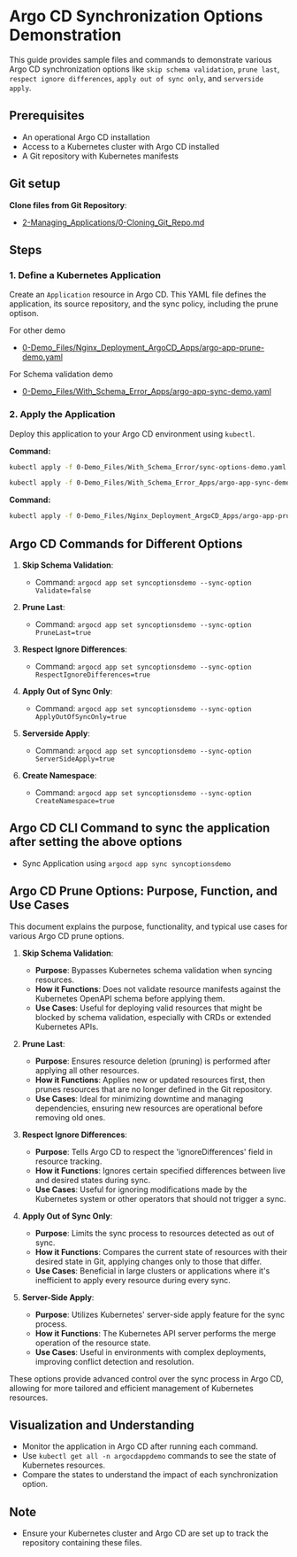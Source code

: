 
# Argo CD Synchronization Options Demonstration

This guide provides sample files and commands to demonstrate various Argo CD synchronization options like `skip schema validation`, `prune last`, `respect ignore differences`, `apply out of sync only`, and `serverside apply`.

## Prerequisites
- An operational Argo CD installation
- Access to a Kubernetes cluster with Argo CD installed
- A Git repository with Kubernetes manifests

## Git setup
**Clone files from Git Repository**:
   - [2-Managing_Applications/0-Cloning_Git_Repo.md](https://github.com/nbudemy/ArgoCD-Complete-Master-Course/blob/main/2-Managing_Applications/0-Cloning_Git_Repo.md)

## Steps

### 1. Define a Kubernetes Application
Create an `Application` resource in Argo CD. This YAML file defines the application, its source repository, and the sync policy, including the prune optison.

For other demo
- [0-Demo_Files/Nginx_Deployment_ArgoCD_Apps/argo-app-prune-demo.yaml](https://github.com/nbudemy/ArgoCD-Complete-Master-Course/blob/main/0-Demo_Files/Nginx_Deployment_ArgoCD_Apps/argo-app-prune-demo.yaml)

For Schema validation demo
- [0-Demo_Files/With_Schema_Error_Apps/argo-app-sync-demo.yaml](https://github.com/nbudemy/ArgoCD-Complete-Master-Course/blob/main/0-Demo_Files/With_Schema_Error_Apps/argo-app-sync-demo.yaml)

### 2. Apply the Application
Deploy this application to your Argo CD environment using `kubectl`.

**Command:**
```bash
kubectl apply -f 0-Demo_Files/With_Schema_Error/sync-options-demo.yaml --dry-run=server

kubectl apply -f 0-Demo_Files/With_Schema_Error_Apps/argo-app-sync-demo.yaml
```

**Command:**
```bash
kubectl apply -f 0-Demo_Files/Nginx_Deployment_ArgoCD_Apps/argo-app-prune-demo.yaml
```


## Argo CD Commands for Different Options


1. **Skip Schema Validation**:
   - Command: `argocd app set syncoptionsdemo --sync-option Validate=false`

2. **Prune Last**:
   - Command: `argocd app set syncoptionsdemo --sync-option PruneLast=true`

3. **Respect Ignore Differences**:
   - Command: `argocd app set syncoptionsdemo --sync-option RespectIgnoreDifferences=true`

4. **Apply Out of Sync Only**:
   - Command: `argocd app set syncoptionsdemo --sync-option ApplyOutOfSyncOnly=true`

5. **Serverside Apply**:
   - Command: `argocd app set syncoptionsdemo --sync-option ServerSideApply=true`
   
6. **Create Namespace**:
   - Command: `argocd app set syncoptionsdemo --sync-option CreateNamespace=true`  


## Argo CD CLI Command to sync the application after setting the above options
   - Sync Application using `argocd app sync syncoptionsdemo`

## Argo CD Prune Options: Purpose, Function, and Use Cases

This document explains the purpose, functionality, and typical use cases for various Argo CD prune options.

1. **Skip Schema Validation**:
   - **Purpose**: Bypasses Kubernetes schema validation when syncing resources.
   - **How it Functions**: Does not validate resource manifests against the Kubernetes OpenAPI schema before applying them.
   - **Use Cases**: Useful for deploying valid resources that might be blocked by schema validation, especially with CRDs or extended Kubernetes APIs.

2. **Prune Last**:
   - **Purpose**: Ensures resource deletion (pruning) is performed after applying all other resources.
   - **How it Functions**: Applies new or updated resources first, then prunes resources that are no longer defined in the Git repository.
   - **Use Cases**: Ideal for minimizing downtime and managing dependencies, ensuring new resources are operational before removing old ones.

3. **Respect Ignore Differences**:
   - **Purpose**: Tells Argo CD to respect the 'ignoreDifferences' field in resource tracking.
   - **How it Functions**: Ignores certain specified differences between live and desired states during sync.
   - **Use Cases**: Useful for ignoring modifications made by the Kubernetes system or other operators that should not trigger a sync.

4. **Apply Out of Sync Only**:
   - **Purpose**: Limits the sync process to resources detected as out of sync.
   - **How it Functions**: Compares the current state of resources with their desired state in Git, applying changes only to those that differ.
   - **Use Cases**: Beneficial in large clusters or applications where it's inefficient to apply every resource during every sync.

5. **Server-Side Apply**:
   - **Purpose**: Utilizes Kubernetes' server-side apply feature for the sync process.
   - **How it Functions**: The Kubernetes API server performs the merge operation of the resource state.
   - **Use Cases**: Useful in environments with complex deployments, improving conflict detection and resolution.

These options provide advanced control over the sync process in Argo CD, allowing for more tailored and efficient management of Kubernetes resources.



## Visualization and Understanding

- Monitor the application in Argo CD after running each command.
- Use `kubectl get all -n argocdappdemo` commands to see the state of Kubernetes resources.
- Compare the states to understand the impact of each synchronization option.

## Note

- Ensure your Kubernetes cluster and Argo CD are set up to track the repository containing these files.
